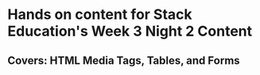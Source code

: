 # Hands on content for Stack Education's Week 3 Night 2 Content
## Covers: HTML Media Tags, Tables, and Forms